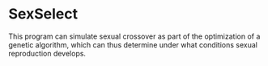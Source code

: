 # SexSelect

This program can simulate sexual crossover as part of the optimization of a
genetic algorithm, which can thus determine under what conditions sexual
reproduction develops.
